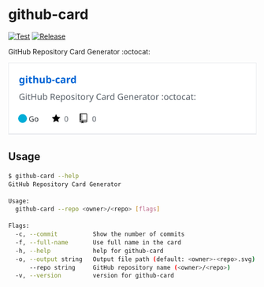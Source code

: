 # github-card

[![Test](https://github.com/koki-sato/github-card/actions/workflows/test.yaml/badge.svg)](https://github.com/koki-sato/github-card/actions/workflows/test.yaml)
[![Release](https://github.com/koki-sato/github-card/actions/workflows/release.yaml/badge.svg)](https://github.com/koki-sato/github-card/actions/workflows/release.yaml)

GitHub Repository Card Generator :octocat:

[![image](./image/github-card.svg)](https://github.com/koki-sato/github-card)

## Usage

```bash
$ github-card --help
GitHub Repository Card Generator

Usage:
  github-card --repo <owner>/<repo> [flags]

Flags:
  -c, --commit          Show the number of commits
  -f, --full-name       Use full name in the card
  -h, --help            help for github-card
  -o, --output string   Output file path (default: <owner>-<repo>.svg)
      --repo string     GitHub repository name (<owner>/<repo>)
  -v, --version         version for github-card
```
